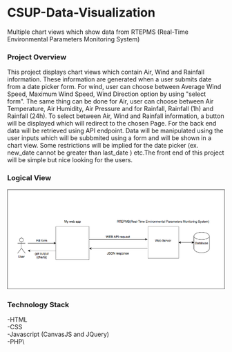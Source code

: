# CSUP-Data-Visualization

Multiple chart views which show data from RTEPMS (Real-Time Environmental Parameters Monitoring System)

### Project Overview

This project displays chart views which contain  Air, Wind and Rainfall information. These information are generated when a user submits date from a date picker form. For wind, user can choose between Average Wind Speed, Maximum Wind Speed, Wind Direction option by using "select form". The same thing can be done for Air, user can choose between Air Temperature, Air Humidity, Air Pressure and for Rainfall, Rainfall (1h) and Rainfall (24h). To select between Air, Wind and Rainfall information, a button will be displayed which will redirect to the chosen Page. For the back end data will be retrieved using API endpoint. Data will be manipulated using the user inputs which will be subbmited using a form and will be shown in a chart view. Some restrictions will be implied for the date picker (ex. new_date cannot be greater than last_date ) etc.The front end of this project will be simple but nice looking for the users.

### Logical View
![](images/Untitled%20Diagram.png)



### Technology Stack

-HTML\
-CSS\
-Javascript (CanvasJS and JQuery)\
-PHP\

